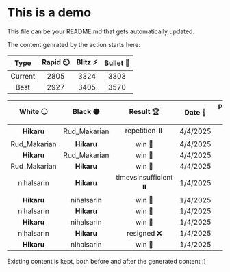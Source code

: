 # This is a demo

This file can be your README.md that gets automatically updated.

The content genrated by the action starts here:

<!--START_SECTION:chessStats-->
<!-- Automatically generated with https://github.com/Balastrong/chess-stats-action -->

| Type | Rapid ⏲️ | Blitz ⚡ | Bullet 🔫 |
|:---:|:---:|:---:|:---:|
| Current | 2805 | 3324 | 3303 |
| Best | 2927 | 3405 | 3570 |

| White ⚪ | Black ⚫ | Result 🏆 | Date 📅 | Position 🗺️ | Type 🕕 |
|:---:|:---:|:---:|:---:|:---:|:---:|
| **Hikaru** | Rud_Makarian | repetition ⏸️ | 4/4/2025 | <a href="http://www.ee.unb.ca/cgi-bin/tervo/fen.pl?select=8/1p3Qbk/1P2p3/5n1p/3Pp3/4q2P/6R1/5BK1 w - - 9 45">Link</a> | Blitz |
| Rud_Makarian | **Hikaru** | win 🥇 | 4/4/2025 | <a href="http://www.ee.unb.ca/cgi-bin/tervo/fen.pl?select=7k/4p3/2rbP1pp/8/7P/5N2/5PP1/5K2 w - - 0 48">Link</a> | Blitz |
| **Hikaru** | Rud_Makarian | win 🥇 | 4/4/2025 | <a href="http://www.ee.unb.ca/cgi-bin/tervo/fen.pl?select=8/R7/1p6/7P/5r2/k7/P4PK1/8 b - - 0 49">Link</a> | Blitz |
| Rud_Makarian | **Hikaru** | win 🥇 | 4/4/2025 | <a href="http://www.ee.unb.ca/cgi-bin/tervo/fen.pl?select=2r2k2/1p4b1/3nQ3/3p4/1q1P1P2/4B1P1/4rPK1/3R4 w - - 1 33">Link</a> | Blitz |
| nihalsarin | **Hikaru** | timevsinsufficient ⏸️ | 1/4/2025 | <a href="http://www.ee.unb.ca/cgi-bin/tervo/fen.pl?select=8/8/4KP2/8/8/8/3Q4/k7 w - - 5 75">Link</a> | Blitz |
| **Hikaru** | nihalsarin | win 🥇 | 1/4/2025 | <a href="http://www.ee.unb.ca/cgi-bin/tervo/fen.pl?select=8/7k/P7/1P6/r4NRK/8/8/8 b - - 2 63">Link</a> | Blitz |
| nihalsarin | **Hikaru** | win 🥇 | 1/4/2025 | <a href="http://www.ee.unb.ca/cgi-bin/tervo/fen.pl?select=5k2/8/2qPPK2/5p2/5P2/p7/8/8 w - - 2 63">Link</a> | Blitz |
| **Hikaru** | nihalsarin | win 🥇 | 1/4/2025 | <a href="http://www.ee.unb.ca/cgi-bin/tervo/fen.pl?select=8/8/8/8/4K3/6Rr/8/5k2 b - - 43 100">Link</a> | Blitz |
| nihalsarin | **Hikaru** | resigned ❌ | 1/4/2025 | <a href="http://www.ee.unb.ca/cgi-bin/tervo/fen.pl?select=4R3/4P3/pp1p4/7P/b5Pk/2P1N3/8/6K1 b - - 0 43">Link</a> | Blitz |
| **Hikaru** | nihalsarin | win 🥇 | 1/4/2025 | <a href="http://www.ee.unb.ca/cgi-bin/tervo/fen.pl?select=7R/kpP5/p7/4P3/4K3/8/8/r7 b - - 0 46">Link</a> | Blitz |

<!--END_SECTION:chessStats-->

Existing content is kept, both before and after the generated content :)
